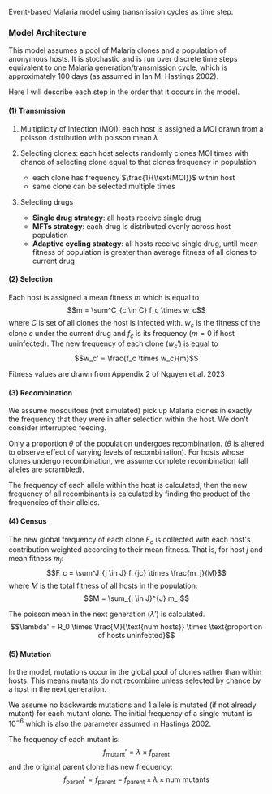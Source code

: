 Event-based Malaria model using transmission cycles as time step. 

### Model Architecture
This model assumes a pool of Malaria clones and a population of anonymous hosts. It is stochastic and is run over discrete time steps equivalent to one Malaria generation/transmission cycle, which is approximately 100 days (as assumed in Ian M. Hastings 2002).

Here I will describe each step in the order that it occurs in the model.

#### (1) Transmission
1. Multiplicity of Infection (MOI): each host is assigned a MOI drawn from a poisson distribution with poisson mean $\lambda$

2. Selecting clones: each host selects randomly clones MOI times with chance of selecting clone equal to that clones frequency in population
	- each clone has frequency $\frac{1}{\text{MOI}}$ within host
	- same clone can be selected multiple times

3. Selecting drugs
	- **Single drug strategy**: all hosts receive single drug
	- **MFTs strategy**: each drug is distributed evenly across host population
	- **Adaptive cycling strategy**: all hosts receive single drug, until mean fitness of population is greater than average fitness of all clones to current drug

#### (2) Selection
Each host is assigned a mean fitness $m$ which is equal to
$$m = \sum^C_{c \in C} f_c \times w_c$$
where $C$ is set of all clones the host is infected with. $w_c$ is the fitness of the clone $c$ under the current drug and $f_c$ is its frequency ($m=0$ if host uninfected).
The new frequency of each clone ($w_c'$) is equal to
$$w_c' = \frac{f_c \times w_c}{m}$$

Fitness values are drawn from Appendix 2 of Nguyen et al. 2023

#### (3) Recombination
We assume mosquitoes (not simulated) pick up Malaria clones in exactly the frequency that they were in after selection within the host. We don't consider interrupted feeding.

Only a proportion $\theta$ of the population undergoes recombination. ($\theta$ is altered to observe effect of varying levels of recombination). For hosts whose clones undergo recombination, we assume complete recombination (all alleles are scrambled).

The frequency of each allele within the host is calculated, then the new frequency of all recombinants is calculated by finding the product of the frequencies of their alleles.

#### (4) Census
The new global frequency of each clone $F_c$ is collected with each host's contribution weighted according to their mean fitness. That is, for host $j$ and mean fitness $m_j$:
$$F_c = \sum^J_{j \in J} f_{jc} \times \frac{m_j}{M}$$
where $M$ is the total fitness of all hosts in the population:
$$M = \sum_{j \in J}^{J} m_j$$

The poisson mean in the next generation ($\lambda'$) is calculated.
$$\lambda' = R_0 \times \frac{M}{\text{num hosts}} \times \text{proportion of hosts uninfected}$$

#### (5) Mutation
In the model, mutations occur in the global pool of clones rather than within hosts. This means mutants do not recombine unless selected by chance by a host in the next generation.

We assume no backwards mutations and 1 allele is mutated (if not already mutant) for each mutant clone. The initial frequency of a single mutant is $10^{-6}$ which is also the parameter assumed in Hastings 2002.

The frequency of each mutant is:
$$f_{\text{mutant}}' = \lambda \times f_{\text{parent}}$$
and the original parent clone has new frequency:
$$f_{\text{parent}}' = f_{\text{parent}} - f_{\text{parent}} \times \lambda \times \text{num mutants}$$